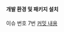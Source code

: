 #### 개발 환경 및 패키지 설치

이슈 번호 7번 [커밋 내용](https://github.com/0andme/FC-30-projects-with-react/commit/67ca428b72e99008cd41c8ef0762299d6cc3f0c6)

